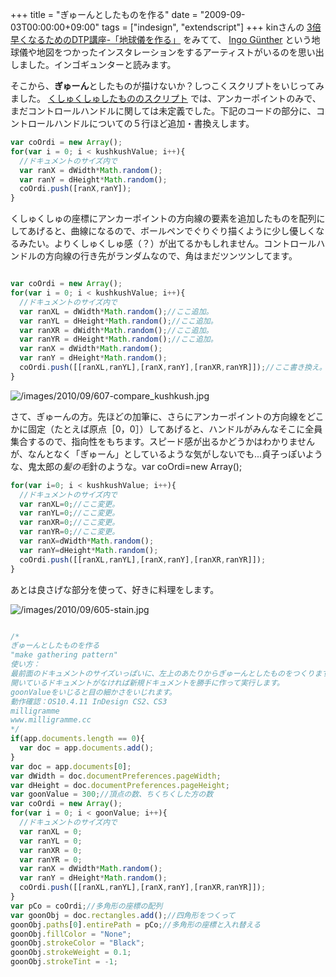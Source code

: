 +++
title = "ぎゅーんとしたものを作る"
date = "2009-09-03T00:00:00+09:00"
tags = ["indesign", "extendscript"]
+++
kinさんの [3倍早くなるためのDTP講座-「地球儀を作る」](http://ameblo.jp/knym71/entry-10334376218.html) をみてて、 [Ingo Günther](http://www.republik.com/) という地球儀や地図をつかったインスタレーションをするアーティストがいるのを思い出しました。インゴギュンターと読みます。

そこから、<b>ぎゅーん</b>としたものが描けないか？しつこくスクリプトをいじってみました。 [くしゅくしゅしたもののスクリプト](http://www.milligramme.cc/wp/archives/513) では、アンカーポイントのみで、まだコントロールハンドルに関しては未定義でした。下記のコードの部分に、コントロールハンドルについての５行ほど追加・書換えします。

```js
var coOrdi = new Array();
for(var i = 0; i < kushkushValue; i++){
  //ドキュメントのサイズ内で
  var ranX = dWidth*Math.random();
  var ranY = dHeight*Math.random();
  coOrdi.push([ranX,ranY]);
}
```

くしゅくしゅの座標にアンカーポイントの方向線の要素を追加したものを配列にしてあげると、曲線になるので、ボールペンでぐりぐり描くように少し優しくなるみたい。よりくしゅくしゅ感（？）が出てるかもしれません。コントロールハンドルの方向線の行き先がランダムなので、角はまだツンツンしてます。

```js

var coOrdi = new Array();
for(var i = 0; i < kushkushValue; i++){
  //ドキュメントのサイズ内で
  var ranXL = dWidth*Math.random();//ここ追加。
  var ranYL = dHeight*Math.random();//ここ追加。
  var ranXR = dWidth*Math.random();//ここ追加。
  var ranYR = dHeight*Math.random();//ここ追加。
  var ranX = dWidth*Math.random();
  var ranY = dHeight*Math.random();
  coOrdi.push([[ranXL,ranYL],[ranX,ranY],[ranXR,ranYR]]);//ここ書き換え。
}
```

![/images/2010/09/607-compare_kushkush.jpg](/images/2010/09/607-compare_kushkush.jpg)

さて、ぎゅーんの方。先ほどの加筆に、さらにアンカーポイントの方向線をどこかに固定（たとえば原点［0，0］）してあげると、ハンドルがみんなそこに全員集合するので、指向性をもちます。スピード感が出るかどうかはわかりませんが、なんとなく「ぎゅーん」としているような気がしないでも...貞子っぽいような、鬼太郎の<em>髪の毛</em>針のような。var coOrdi=new Array();

```js
for(var i=0; i < kushkushValue; i++){
  //ドキュメントのサイズ内で
  var ranXL=0;//ここ変更。
  var ranYL=0;//ここ変更。
  var ranXR=0;//ここ変更。
  var ranYR=0;//ここ変更。
  var ranX=dWidth*Math.random();
  var ranY=dHeight*Math.random();
  coOrdi.push([[ranXL,ranYL],[ranX,ranY],[ranXR,ranYR]]);
}
```

あとは良さげな部分を使って、好きに料理をします。

![/images/2010/09/605-stain.jpg](/images/2010/09/605-stain.jpg)

```js

/*
ぎゅーんとしたものを作る
"make gathering pattern"
使い方：
最前面のドキュメントのサイズいっぱいに、左上のあたりからぎゅーんとしたものをつくります。
開いているドキュメントがなければ新規ドキュメントを勝手に作って実行します。
goonValueをいじると目の細かさをいじれます。
動作確認：OS10.4.11 InDesign CS2、CS3
milligramme
www.milligramme.cc
*/
if(app.documents.length == 0){
  var doc = app.documents.add();
}
var doc = app.documents[0];
var dWidth = doc.documentPreferences.pageWidth;
var dHeight = doc.documentPreferences.pageHeight;
var goonValue = 300;//頂点の数、ちくちくした方の数
var coOrdi = new Array();
for(var i = 0; i < goonValue; i++){
  //ドキュメントのサイズ内で
  var ranXL = 0;
  var ranYL = 0;
  var ranXR = 0;
  var ranYR = 0;
  var ranX = dWidth*Math.random();
  var ranY = dHeight*Math.random();
  coOrdi.push([[ranXL,ranYL],[ranX,ranY],[ranXR,ranYR]]);
}
var pCo = coOrdi;//多角形の座標の配列
var goonObj = doc.rectangles.add();//四角形をつくって
goonObj.paths[0].entirePath = pCo;//多角形の座標と入れ替える
goonObj.fillColor = "None";
goonObj.strokeColor = "Black";
goonObj.strokeWeight = 0.1;
goonObj.strokeTint = -1;
```